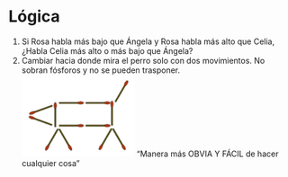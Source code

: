 # Lógica
1. Si Rosa habla más bajo que Ángela y Rosa habla más alto que Celia, ¿Habla Celia más alto o más bajo que Ángela?
2. Cambiar hacia donde mira el perro solo con dos movimientos. No sobran fósforos y no se pueden trasponer.
<img src="Img/Imagen3.jpg" alt="Ejemplo de Lógica" width="200"/> “Manera más OBVIA Y FÁCIL de hacer cualquier cosa”




